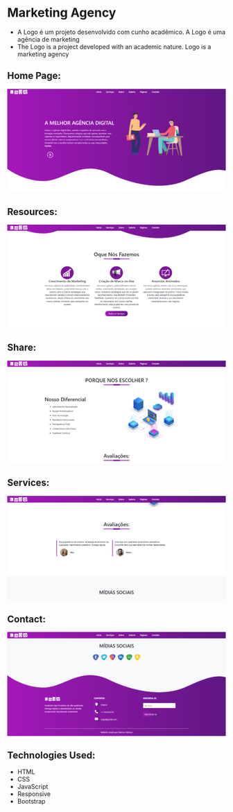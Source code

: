 # Marketing Agency
<ul>
    <li>A Logo é um projeto desenvolvido com cunho acadêmico. A Logo é uma agência de marketing</li>
    <li>The Logo is a project developed with an academic nature. Logo is a marketing agency</li>
</ul>
 
## Home Page:
![home page](https://github.com/ViniciusV4/MarketingAgency/blob/main/sites/home.png)

## Resources:
![Resources](https://github.com/ViniciusV4/MarketingAgency/blob/main/sites/servicesPag2.png)

## Share:
![Share](https://github.com/ViniciusV4/MarketingAgency/blob/main/sites/aboutUsPag3.png)

## Services:
![services](https://github.com/ViniciusV4/MarketingAgency/blob/main/sites/comentsPag4.png)

## Contact:
![Contact](https://github.com/ViniciusV4/MarketingAgency/blob/main/sites/redePag5.png)

## Technologies Used:

* HTML
* CSS
* JavaScript
* Responsive
* Bootstrap
